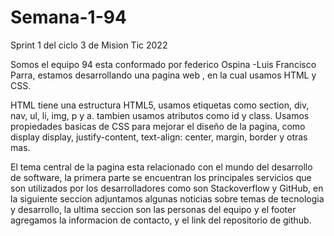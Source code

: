 # Semana-1-94
Sprint 1 del ciclo 3 de Mision Tic 2022

Somos el equipo 94 esta conformado por federico Ospina -Luis Francisco Parra, estamos desarrollando una pagina web , en la cual usamos HTML y CSS.

HTML tiene una estructura HTML5, usamos etiquetas como section, div, nav, ul, li, img, p y a. tambien usamos atributos como id y class.
Usamos propiedades basicas de CSS  para mejorar el diseño de la pagina, como display display, justify-content, text-align: center, margin, border y otras mas.

El tema central de la pagina esta relacionado con el mundo del desarrollo de software, la primera parte se encuentran los principales servicios que son utilizados por los desarrolladores como son Stackoverflow y GitHub, en la siguiente seccion adjuntamos algunas noticias sobre temas de tecnologia y desarrollo, la ultima seccion son las personas del equipo y el footer agregamos la informacion de contacto, y el link del repositorio de github.
